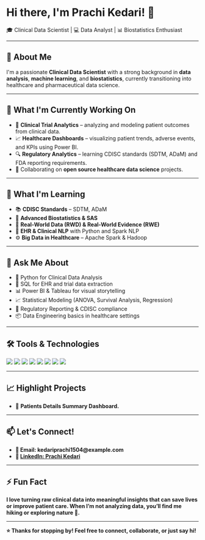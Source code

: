 <h1>Hi there, I'm Prachi Kedari! 👋</h1>

<p>🎓 Clinical Data Scientist | 💻 Data Analyst | 📊 Biostatistics Enthusiast</p>

<hr />

<h2>🌟 About Me</h2>
<p>
I'm a passionate <strong>Clinical Data Scientist</strong> with a strong background in <strong>data analysis</strong>, <strong>machine learning</strong>, and <strong>biostatistics</strong>, currently transitioning into healthcare and pharmaceutical data science.
</p>

<hr />

<h2>🔭 What I'm Currently Working On</h2>
<ul>
  <li>🧪 <strong>Clinical Trial Analytics</strong> – analyzing and modeling patient outcomes from clinical data.</li>
  <li>📈 <strong>Healthcare Dashboards</strong> – visualizing patient trends, adverse events, and KPIs using Power BI.</li>
  <li>🔍 <strong>Regulatory Analytics</strong> – learning CDISC standards (SDTM, ADaM) and FDA reporting requirements.</li>
  <li>🤝 Collaborating on <strong>open source healthcare data science</strong> projects.</li>
</ul>

<hr />

<h2>🌱 What I'm Learning</h2>
<ul>
  <li>📚 <strong>CDISC Standards</strong> – SDTM, ADaM</li>
  <li>🧠 <strong>Advanced Biostatistics & SAS</strong></li>
  <li>🧬 <strong>Real-World Data (RWD) & Real-World Evidence (RWE)</strong></li>
  <li>🏥 <strong>EHR & Clinical NLP</strong> with Python and Spark NLP</li>
  <li>⚙️ <strong>Big Data in Healthcare</strong> – Apache Spark & Hadoop</li>
</ul>

<hr />

<h2>💬 Ask Me About</h2>
<ul>
  <li>🐍 Python for Clinical Data Analysis</li>
  <li>💾 SQL for EHR and trial data extraction</li>
  <li>📊 Power BI & Tableau for visual storytelling</li>
  <li>📈 Statistical Modeling (ANOVA, Survival Analysis, Regression)</li>
  <li>🧪 Regulatory Reporting & CDISC compliance</li>
  <li>📦 Data Engineering basics in healthcare settings</li>
</ul>

<hr />

<h2>🛠 Tools & Technologies</h2>
<p>
  <img src="https://img.shields.io/badge/Python-3670A0?style=for-the-badge&logo=python&logoColor=ffdd54" />
  <img src="https://img.shields.io/badge/SQL-07405E?style=for-the-badge&logo=sqlite&logoColor=white" />
  <img src="https://img.shields.io/badge/SAS-00599C?style=for-the-badge&logoColor=white" />
  <img src="https://img.shields.io/badge/NumPy-66CCFF?style=for-the-badge&logo=apachehadoop&logoColor=black" />
  <img src="https://img.shields.io/badge/Pandas-150458?style=for-the-badge&logo=pandas&logoColor=white" />
  <img src="https://img.shields.io/badge/Matplotlin-F2C811?style=for-the-badge&logo=powerbi&logoColor=black" />
  <img src="https://img.shields.io/badge/Seaborn-E97627?style=for-the-badge&logo=tableau&logoColor=white" />
  <img src="https://img.shields.io/badge/Machine Learning-E25A1C?style=for-the-badge&logo=apachespark&logoColor=white" />
</p>

<hr />

<h2>📈 Highlight Projects</h2>
<ul>
  <li>🔬 <strong>Patients Details Summary Dashboard.</li>
</ul>

<hr />

<h2>📫 Let's Connect!</h2>
<ul>
  <li>📧 Email: kedariprachi1504@example.com</li>
  <li>💼 <a href="https://www.linkedin.com/in/yourprofile" target="_blank">LinkedIn: Prachi Kedari</a></li>
</ul>

<hr />

<h2>⚡ Fun Fact</h2>
<p>
I love turning raw clinical data into meaningful insights that can <strong>save lives</strong> or improve patient care. When I’m not analyzing data, you’ll find me hiking or exploring nature 🌿.
</p>

<hr />

<p><strong>⭐ Thanks for stopping by! Feel free to connect, collaborate, or just say hi!</strong></p>



